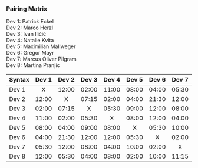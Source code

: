 ### Pairing Matrix
Dev 1: Patrick Eckel <br/>
Dev 2: Marco Herzl <br/>
Dev 3: Ivan Iličić <br/>
Dev 4: Natalie Kvita <br/>
Dev 5: Maximilian Mallweger <br/>
Dev 6: Gregor Mayr <br/>
Dev 7: Marcus Oliver Pilgram <br/>
Dev 8: Martina Pranjic <br/>

| Syntax      | Dev 1   	| Dev 2   	  | Dev 3   	| Dev 4   	  | Dev 5   	| Dev 6   	  | Dev 7   	| Dev 8   	  |
| :---        |    :----:   |    :----:   |    :----:   |    :----:   |    :----:   |    :----:   |    :----:   |    :----:   |
| Dev 1       | X           | 12:00       | 02:00       | 11:00       | 08:00       | 04:00       | 05:30       | 12:00       |
| Dev 2       | 12:00       | X           | 07:15       | 02:00       | 04:00       | 21:30       | 12:00       | 05:30       |
| Dev 3       | 02:00       | 07:15       | X           | 05:30       | 09:00       | 12:00       | 08:00       | 04:00       |
| Dev 4       | 11:00       | 02:00       | 05:30       | X           | 08:00       | 12:00       | 04:00       | 08:00       |
| Dev 5       | 08:00       | 04:00       | 09:00       | 08:00       | X           | 05:30       | 10:00       | 02:00       |
| Dev 6       | 04:00       | 21:30       | 12:00       | 12:00       | 05:30       | X           | 02:00       | 10:00       |
| Dev 7       | 05:30       | 12:00       | 08:00       | 04:00       | 10:00       | 02:00       | X           | 11:15       |
| Dev 8       | 12:00       | 05:30       | 04:00       | 08:00       | 02:00       | 10:00       | 11:15       | X           |

